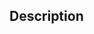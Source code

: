 <!---

Please review the Contribution Guidelines[1] before submitting the Pull Request.

For more information about the Software Collection Organization, please visit the Welcome pages[2].

[1] https://github.com/sclorg/welcome/blob/master/contribution.md
[2] https://github.com/sclorg/welcome

-->

## Description

<!---

Include here a summary of the change, what issue is fixed by it, and why is this change needed.
List also the dependencies, if any exist.

-->
